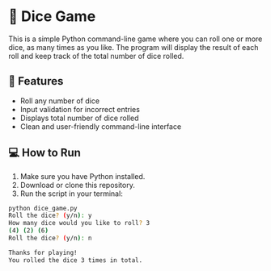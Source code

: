 # 🎲 Dice Game

This is a simple Python command-line game where you can roll one or more dice, as many times as you like. The program will display the result of each roll and keep track of the total number of dice rolled.

## 🚀 Features

- Roll any number of dice
- Input validation for incorrect entries
- Displays total number of dice rolled
- Clean and user-friendly command-line interface

## 💻 How to Run

1. Make sure you have Python installed.
2. Download or clone this repository.
3. Run the script in your terminal:

```bash
python dice_game.py
Roll the dice? (y/n): y
How many dice would you like to roll? 3
(4) (2) (6)
Roll the dice? (y/n): n

Thanks for playing!
You rolled the dice 3 times in total.

